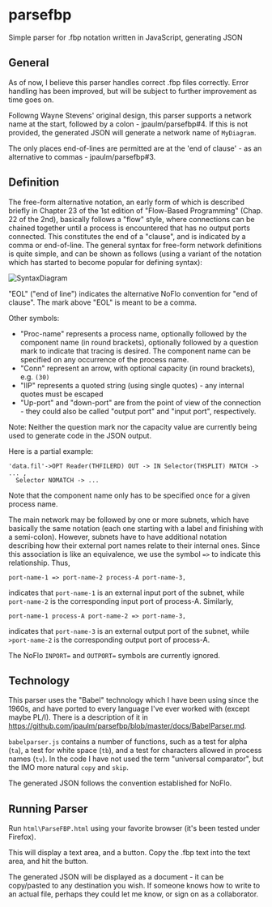 parsefbp
========

Simple parser for .fbp notation written in JavaScript, generating JSON 

General
---

As of now, I believe this parser handles correct .fbp files correctly.  Error handling has been improved, but will be subject to further improvement as time goes on. 

Followng Wayne Stevens' original design, this parser supports a network name at the start, followed by a colon - jpaulm/parsefbp#4.  If this is not provided, the generated JSON will generate a network name of `MyDiagram`.

The only places end-of-lines are permitted are at the 'end of clause' - as an alternative to commas - jpaulm/parsefbp#3.

Definition
---

The free-form alternative notation, an early form of which is described briefly in Chapter 23 of the 1st edition of "Flow-Based Programming" (Chap. 22 of the 2nd), basically follows a "flow" style, where connections can be chained together until a process is encountered that has no output ports connected.  This constitutes the end of a "clause", and is indicated by a comma or end-of-line. 
The general syntax for free-form network definitions is quite simple, and can be shown as follows (using a variant of the notation which has started to become popular for defining syntax):  
  
![SyntaxDiagram](https://github.com/jpaulm/parsefbp/blob/master/docs/Threads.gif "Syntax Diagram")

"EOL" ("end of line") indicates the alternative NoFlo convention for "end of clause". The mark above "EOL" is meant to be a comma.

Other symbols:

- "Proc-name" represents a process name, optionally followed by the component name (in round brackets), optionally followed by a question mark to indicate that tracing is desired.  The component name can be specified on any occurrence of the process name. 
- "Conn" represent an arrow, with optional capacity (in round brackets), e.g. `(30)`
- "IIP" represents a quoted string (using single quotes) - any internal quotes must be escaped
- "Up-port" and "down-port" are from the point of view of the connection - they could also be called "output port" and "input port", respectively.

Note: Neither the question mark nor the capacity value are currently being used to generate code in the JSON output.

Here is a partial example:

    'data.fil'->OPT Reader(THFILERD) OUT -> IN Selector(THSPLIT) MATCH -> ... ,
      Selector NOMATCH -> ...
      
Note that the component name only has to be specified once for a given process name.   
 
The main network may be followed by one or more subnets, which have basically the same notation (each one starting with a label and
finishing with a semi-colon). However, subnets have to have additional notation describing how their external port names relate to their internal ones. Since this association is like an equivalence, we use the symbol `=>` to indicate
this relationship. Thus, 

    port-name-1 => port-name-2 process-A port-name-3,
    
indicates that `port-name-1` is an external input port of the subnet, while `port-name-2` is the corresponding input port of process-A. Similarly,

    port-name-1 process-A port-name-2 => port-name-3,
    
indicates that `port-name-3` is an external output port of the subnet, while `>port-name-2` is the corresponding output port of process-A. 

The NoFlo `INPORT=` and `OUTPORT=` symbols are currently ignored.

Technology
---

This parser uses the "Babel" technology which I have been using since the 1960s, and have ported to every language I've ever worked with (except maybe PL/I).  There is a description of it in https://github.com/jpaulm/parsefbp/blob/master/docs/BabelParser.md.  

`babelparser.js` contains a number of functions, such as a test for alpha (`ta`), a test for white space (`tb`), and a test for characters allowed in process names (`tv`).  In the code I have not used the term "universal comparator", but the IMO more natural `copy` and `skip`. 

The generated JSON follows the convention established for NoFlo.

Running Parser
---

Run `html\ParseFBP.html` using your favorite browser (it's been tested under Firefox).

This will display a text area, and a button.  Copy the .fbp text into the text area, and hit the button.

The generated JSON will be displayed as a document - it can be copy/pasted to any destination you wish. If someone knows how to write to an actual file, perhaps they could let me know, or sign on as a collaborator.
